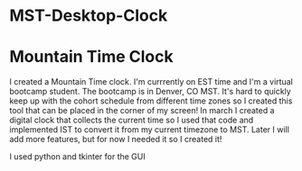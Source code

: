 # MST-Desktop-Clock

<h1> Mountain Time Clock </h1>
<p> I created a Mountain Time clock. I'm currrently on EST time and I'm a virtual bootcamp student. 
  The bootcamp is in Denver, CO MST. It's hard to quickly keep up with the cohort schedule from
  different time zones so I created this tool that can be placed in the corner of my screen!
  In march I created a digital clock that collects the current time so I used that code and implemented IST
to convert it from my current timezone to MST. 
  Later I will add more features, but for now I needed it so I created it!</p> 
  <p> I used python and tkinter for the GUI</p>
